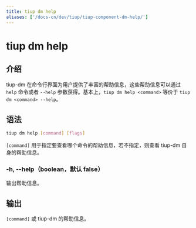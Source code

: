 ```yaml
---
title: tiup dm help
aliases: ['/docs-cn/dev/tiup/tiup-component-dm-help/']
---
```


# tiup dm help

## 介绍

tiup-dm 在命令行界面为用户提供了丰富的帮助信息，这些帮助信息可以通过 `help` 命令或者 `--help` 参数获得。基本上，`tiup dm help <command>` 等价于 `tiup dm <command> --help`。

## 语法

```sh
tiup dm help [command] [flags]
```

`[command]` 用于指定要查看哪个命令的帮助信息，若不指定，则查看 tiup-dm 自身的帮助信息。

### -h, --help（boolean，默认 false）

输出帮助信息。

## 输出

`[command]` 或 tiup-dm 的帮助信息。
